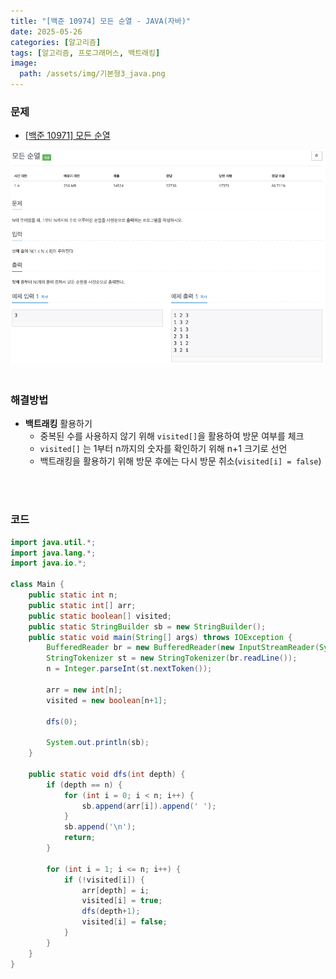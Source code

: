 ```yaml
---
title: "[백준 10974] 모든 순열 - JAVA(자바)"
date: 2025-05-26
categories: [알고리즘]
tags: [알고리즘, 프로그래머스, 백트래킹]
image:
  path: /assets/img/기본형3_java.png
---
```


### 문제

- [[백준 10971] 모든 순열](https://www.acmicpc.net/problem/10974)

![img](/assets/img/algorithm/백준10974.png)
<br /><br />

### 해결방법
- **백트래킹** 활용하기
  - 중복된 수를 사용하지 않기 위해 `visited[]`을 활용하여 방문 여부를 체크
  - `visited[]` 는 1부터 n까지의 숫자를 확인하기 위해 n+1 크기로 선언
  - 백트래킹을 활용하기 위해 방문 후에는 다시 방문 취소(`visited[i] = false`)
  
<br /><br />

### 코드

```java
import java.util.*;
import java.lang.*;
import java.io.*;

class Main {
    public static int n;
    public static int[] arr;
    public static boolean[] visited;
    public static StringBuilder sb = new StringBuilder();
    public static void main(String[] args) throws IOException {
        BufferedReader br = new BufferedReader(new InputStreamReader(System.in));
        StringTokenizer st = new StringTokenizer(br.readLine());
        n = Integer.parseInt(st.nextToken());

        arr = new int[n];
        visited = new boolean[n+1];
        
        dfs(0);
        
        System.out.println(sb);
    }

    public static void dfs(int depth) {
        if (depth == n) {
            for (int i = 0; i < n; i++) {
                sb.append(arr[i]).append(' ');
            }
            sb.append('\n');
            return;
        }

        for (int i = 1; i <= n; i++) {
            if (!visited[i]) {
                arr[depth] = i;
                visited[i] = true;
                dfs(depth+1);
                visited[i] = false;
            }
        }
    }
}
```
 
